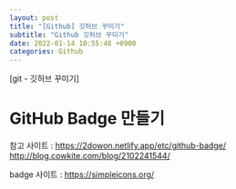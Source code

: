 ```yaml
---
layout: post
title: "[Github] 깃허브 꾸미기"
subtitle: "Github 깃허브 꾸미기"
date: 2022-01-14 10:55:48 +0900
categories: Github
---
```

[git - 깃허브 꾸미기]

# GitHub Badge 만들기
  참고 사이트 : 
    https://2dowon.netlify.app/etc/github-badge/
    http://blog.cowkite.com/blog/2102241544/
      
  badge 사이트 : https://simpleicons.org/
  
  
 
